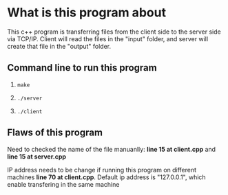 # What is this program about

This c++ program is transferring files from the client side to the server side via TCP/IP.
Client will read the files in the "input" folder, and server will create that file in the "output" folder.

## Command line to run this program

1.     make
2.     ./server
3.     ./client
  
## Flaws of  this program

Need to checked the name of the file manuanlly: **line 15 at client.cpp** and **line 15 at server.cpp**

IP address needs to be change if running this program on different machines **line 70 at client.cpp**. Default ip address is "127.0.0.1", which enable transfering in the same machine
